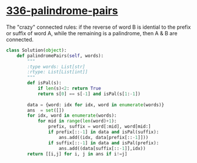 # [336-palindrome-pairs](https://leetcode.com/problems/palindrome-pairs/)

The "crazy" connected rules: if the reverse of word B is idential to the prefix or suffix of word A, while the remaining is a palindrome, then A & B are connected. 

```python
class Solution(object):
    def palindromePairs(self, words):
        """
        :type words: List[str]
        :rtype: List[List[int]]
        """
        def isPal(s):
            if len(s)<2: return True
            return s[0] == s[-1] and isPal(s[1:-1])
        
        data = {word: idx for idx, word in enumerate(words)}
        ans  = set([])
        for idx, word in enumerate(words):
            for mid in range(len(word)+1):
                prefix, suffix = word[:mid], word[mid:]
                if prefix[::-1] in data and isPal(suffix):
                    ans.add((idx, data[prefix[::-1]]))
                if suffix[::-1] in data and isPal(prefix):
                    ans.add((data[suffix[::-1]],idx))
        return [[i,j] for i, j in ans if i!=j]
```

